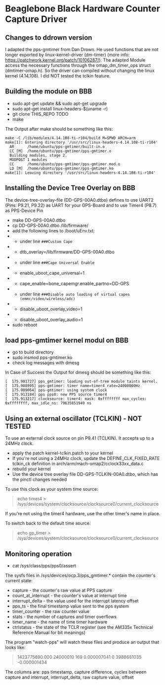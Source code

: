 Beaglebone Black Hardware Counter Capture Driver
================================================

Changes to ddrown version
-------------------------

I adapted the pps-gmtimer from Dan Drown. He used functions that are not longer exported by linux-kernel-driver (dm-timer) (more info: https://patchwork.kernel.org/patch/10106287/). The adapted Module access the necessary functions through the omap_dm_timer_ops struct (dmtimer-omap.h). 
So the driver can compiled without changing the linux kernel (4.14.108).
I did NOT tested the tclkin feature. 


Building the module on BBB
--------------------------

  * sudo apt-get update && sudo apt-get upgrade
  * sudo apt-get install linux-headers-$(uname -r)
  * git clone THIS_REPO TODO
  * make

The Output after make should be something like this:

```
make -C /lib/modules/4.14.108-ti-r104/build M=$PWD ARCH=arm
make[1]: Entering directory '/usr/src/linux-headers-4.14.108-ti-r104'
  AR      /home/ubuntu/pps-gmtimer/built-in.o
  CC [M]  /home/ubuntu/pps-gmtimer/pps-gmtimer.o
  Building modules, stage 2.
  MODPOST 1 modules
  CC      /home/ubuntu/pps-gmtimer/pps-gmtimer.mod.o
  LD [M]  /home/ubuntu/pps-gmtimer/pps-gmtimer.ko
make[1]: Leaving directory '/usr/src/linux-headers-4.14.108-ti-r104'
```


Installing the Device Tree Overlay on BBB
-----------------------------------------

The device-tree-overlay-file (DD-GPS-00A0.dtbo) defines to use UART2 (Pins: P9.21, P9.22) as UART for your GPS-Board and to use Timer4 (P8.7) as PPS-Device Pin

 * make DD-GPS-00A0.dtbo
 * cp DD-GPS-00A0.dtbo /lib/firmware/
 * add the following lines to /boot/uEnv.txt:
 * * under line ```###Custom Cape```
 * * dtb_overlay=/lib/firmware/DD-GPS-00A0.dtbo
 * * under line ```###Cape Universal Enable```
 * * enable_uboot_cape_universal=1
 * * cape_enable=bone_capemgr.enable_partno=DD-GPS
 * * under line ```###Disable auto loading of virtual capes (emmc/video/wireless/adc)```
 * * disable_uboot_overlay_video=1
 * * disable_uboot_overlay_audio=1
 * sudo reboot
 
 load pps-gmtimer kernel modul on BBB
-------------------------------------

  * go to build directory
  * sudo insmod pps-gmtimer.ko
  * check log messages with dmesg

In Case of Success the Output for dmesg should be something like this:

```
[  175.901727] pps_gmtimer: loading out-of-tree module taints kernel.
[  175.908995] pps-gmtimer: timer name=timer4 rate=24000000Hz
[  175.909064] pps-gmtimer: using system clock
[  175.913184] pps pps0: new PPS source timer4
[  175.913217] clocksource: timer4: mask: 0xffffffff max_cycles: 0xffffffff, max_idle_ns: 79635851949 ns
```

Using an external oscillator (TCLKIN) - NOT TESTED
--------------------------------------------------

To use an external clock source on pin P9.41 (TCLKIN).  It accepts up to a 24MHz clock.

 * apply the patch kernel-tclkin.patch to your kernel
 * If you're not using a 24MHz clock, update the DEFINE\_CLK\_FIXED\_RATE tclkin\_ck definition in arch/arm/mach-omap2/cclock33xx\_data.c 
 * rebuild your kernel
 * Use the device tree overlay file DD-GPS-TCLKIN-00A0.dtbo, which has the pinctl changes needed

To use this clock as your system time source:

> echo timer4 > /sys/devices/system/clocksource/clocksource0/current\_clocksource

If you're not using the timer4 hardware, use the other timer's name in place.

To switch back to the default time source:

> echo gp\_timer > /sys/devices/system/clocksource/clocksource0/current\_clocksource


Monitoring operation
--------------------

  * cat /sys/class/pps/pps0/assert

The sysfs files in /sys/devices/ocp.3/pps\_gmtimer.\* contain the counter's current state:

 * capture - the counter's raw value at PPS capture
 * count\_at\_interrupt - the counter's value at interrupt time
 * interrupt\_delta - the value used for the interrupt latency offset
 * pps\_ts - the final timestamp value sent to the pps system
 * timer\_counter - the raw counter value
 * stats - the number of captures and timer overflows
 * timer\_name - the name of time timer hardware
 * ctrlstatus - the state of the TCLR register (see the AM335x Technical Reference Manual for bit meanings)

The program "watch-pps" will watch these files and produce an output that looks like:

 > 1423775690.000 24000010 169 0.000007041 0 3988681035 -0.000001434

The columns are: pps timestamp, capture difference, cycles between capture and interrupt, interrupt\_delta, raw capture value, offset
